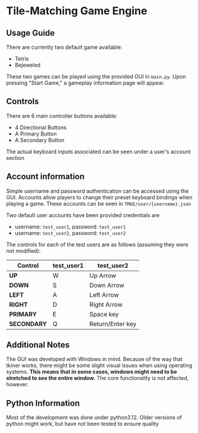 # Tile-Matching Game Engine
## Usage Guide
There are currently two default game available:
- Tetris
- Bejeweled

These two games can be played using the provided GUI in `main.py`. 
Upon pressing "Start Game," a gameplay information page will appear.

## Controls
There are 6 main controller buttons available:
- 4 Directional Buttons
- A Primary Button
- A Secondary Button

The actual keyboard inputs associated can be seen under a 
user's account section
## Account information
Simple username and password authentication can be accessed using the GUI. 
Accounts allow players to change their preset keyboard bindings when 
playing a game. These accounts can be seen in `TMGE/user/{username}.json`

Two default user accounts have been provided credentials are
- username: `test_user1`, password: `test_user1`
- username: `test_user2`, password: `test_user2`

The controls for each of the test users are as 
follows (assuming they were not modified):

| Control    | test_user1 | test_user2      |
|------------|-----------|----------------|
| **UP**     | W         | Up Arrow       |
| **DOWN**   | S         | Down Arrow     |
| **LEFT**   | A         | Left Arrow     |
| **RIGHT**  | D         | Right Arrow    |
| **PRIMARY**  | E         | Space key      |
| **SECONDARY** | Q         | Return/Enter key |


## Additional Notes
The GUI was developed with Windows in mind. Because of the way that 
tkiner works, there might be some slight visual issues when using operating
systems. **This means that in some cases, windows might need to be 
stretched to see the entire window.** The core functionality is 
not affected, however. 

## Python Information
Most of the development was done under python3.12. Older versions of
python might work, but have not been tested to ensure quality
